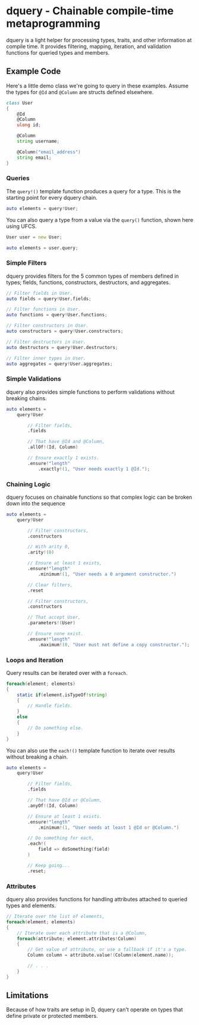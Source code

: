 
dquery - Chainable compile-time metaprogramming
===============================================

dquery is a light helper for processing types, traits, and other information at compile time. It provides filtering, mapping, iteration, and validation functions for queried types and members.

Example Code
------------

Here's a little demo class we're going to query in these examples. Assume the types for `@Id` and `@Column` are structs defined elsewhere. 

```d
class User
{
    @Id
    @Column
    ulong id;

    @Column
    string username;

    @Column("email_address")
    string email;
}
```

### Queries

The `query!()` template function produces a query for a type. This is the starting point for every dquery chain.

```d
auto elements = query!User;
```

You can also query a type from a value via the `query()` function, shown here using UFCS.

```d
User user = new User;

auto elements = user.query;
```

### Simple Filters

dquery provides filters for the 5 common types of members defined in types; fields, functions, constructors, destructors, and aggregates.

```d
// Filter fields in User.
auto fields = query!User.fields;

// Filter functions in User.
auto functions = query!User.functions;

// Filter constructors in User.
auto constructors = query!User.constructors;

// Filter destructors in User.
auto destructors = query!User.destructors;

// Filter inner types in User.
auto aggregates = query!User.aggregates;
```

### Simple Validations

dquery also provides simple functions to perform validations without breaking chains.

```d
auto elements =
    query!User

        // Filter fields,
        .fields

        // That have @Id and @Column,
        .allOf!(Id, Column)

        // Ensure exactly 1 exists.
        .ensure!"length"
            .exactly!(1, "User needs exactly 1 @Id.");
```

### Chaining Logic

dquery focuses on chainable functions so that complex logic can be broken down into the sequence 

```d
auto elements =
    query!User

        // Filter constructors,
        .constructors

        // With arity 0,
        .arity!(0)

        // Ensure at least 1 exists,
        .ensure!"length"
            .minimum!(1, "User needs a 0 argument constructor.")

        // Clear filters,
        .reset

        // Filter constructors,
        .constructors

        // That accept User,
        .parameters!(User)

        // Ensure none exist.
        .ensure!"length"
            .maximum!(0, "User must not define a copy constructor.");
```

### Loops and Iteration

Query results can be iterated over with a `foreach`.

```d
foreach(element; elements)
{
    static if(element.isTypeOf!string)
    {
        // Handle fields.
    }
    else
    {
        // Do something else.
    }
}
```

You can also use the `each!()` template function to iterate over results without breaking a chain.

```d
auto elements =
    query!User

        // Filter fields,
        .fields

        // That have @Id or @Column,
        .anyOf!(Id, Column)

        // Ensure at least 1 exists.
        .ensure!"length"
            .minimum!(1, "User needs at least 1 @Id or @Column.")

        // Do something for each,
        .each!(
            field => doSomething(field)
        )

        // Keep going...
        .reset;
```

### Attributes

dquery also provides functions for handling attributes attached to queried types and elements.

```d
// Iterate over the list of elements,
foreach(element; elements)
{
    // Iterate over each attribute that is a @Column,
    foreach(attribute; element.attributes!Column)
    {
        // Get value of attribute, or use a fallback if it's a type.
        Column column = attribute.value!(Column(element.name));

        // . . .
    }
}
```

Limitations
-----------

Because of how traits are setup in D, dquery can't operate on types that define private or protected members.
